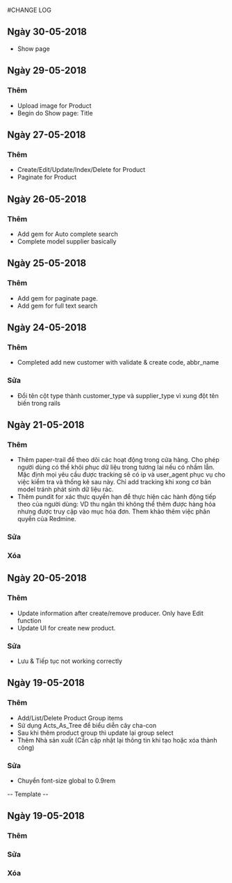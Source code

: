 #CHANGE LOG

## Ngày 30-05-2018
- Show page

## Ngày 29-05-2018
### Thêm
- Upload image for Product
- Begin do Show page: Title

## Ngày 27-05-2018
### Thêm
- Create/Edit/Update/Index/Delete for Product
- Paginate for Product

## Ngày 26-05-2018
### Thêm
- Add gem for Auto complete search
- Complete model supplier basically

## Ngày 25-05-2018
### Thêm
- Add gem for paginate page.
- Add gem for full text search

## Ngày 24-05-2018
### Thêm
- Completed add new customer with validate & create code, abbr_name
### Sửa
- Đổi tên cột type thành customer_type và supplier_type vì xung đột tên biến trong rails


## Ngày 21-05-2018
### Thêm
- Thêm paper-trail để theo dõi các hoạt động trong cửa hàng. Cho phép người dùng có thể khôi phục dữ liệu trong tương lai  nếu có nhầm lẫn. Mặc định mọi yêu cầu được tracking sẽ có ip và user_agent phục vụ cho việc kiểm tra và thống kê sau này. Chỉ add tracking khi xong cơ bản model tránh phát sinh dữ liệu rác.
- Thêm pundit for xác thực quyền hạn để thực hiện các hành động tiếp theo của người dùng: VD thu ngân thì không thể thêm được hàng hóa nhưng được truy cập vào mục hóa đơn. Them khảo thêm việc phân quyền của Redmine.
### Sửa
### Xóa

## Ngày 20-05-2018
### Thêm
- Update information after create/remove producer. Only have Edit function
- Update UI for create new product. 
### Sửa
- Lưu & Tiếp tục not working correctly

## Ngày 19-05-2018
### Thêm
- Add/List/Delete Product Group items
- Sử dụng Acts_As_Tree để biểu diễn cây cha-con
- Sau khi thêm product group thì update lại group select
- Thêm Nhà sản xuất (Cần cập nhật lại thông tin khi tạo hoặc xóa thành công)
### Sửa
- Chuyển font-size global to 0.9rem

-- Template --
## Ngày 19-05-2018
### Thêm
### Sửa
### Xóa